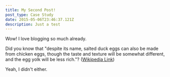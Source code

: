 ```yaml
---
title: My Second Post!
post_type: Case Study
date: 2015-05-06T23:46:37.121Z
description: Just a test
---
```


Wow! I love blogging so much already.

Did you know that "despite its name, salted duck eggs can also be made from
chicken eggs, though the taste and texture will be somewhat different, and the
egg yolk will be less rich."?
([Wikipedia Link](https://en.wikipedia.org/wiki/Salted_duck_egg))

Yeah, I didn't either.
